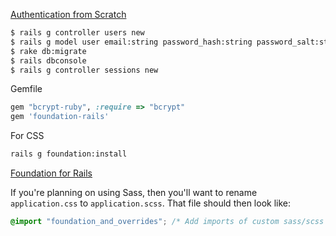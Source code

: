 [Authentication from Scratch](http://railscasts.com/episodes/250-authentication-from-scratch)

```bash
$ rails g controller users new
$ rails g model user email:string password_hash:string password_salt:string
$ rake db:migrate
$ rails dbconsole
$ rails g controller sessions new
```

Gemfile

```ruby
gem "bcrypt-ruby", :require => "bcrypt"
gem 'foundation-rails'
```

For CSS

```bash
rails g foundation:install
```

[Foundation for Rails](http://foundation.zurb.com/docs/applications.html)

If you're planning on using Sass, then you'll want to rename `application.css` to `application.scss`. That file should then look like:

```css
@import "foundation_and_overrides"; /* Add imports of custom sass/scss files here */
```